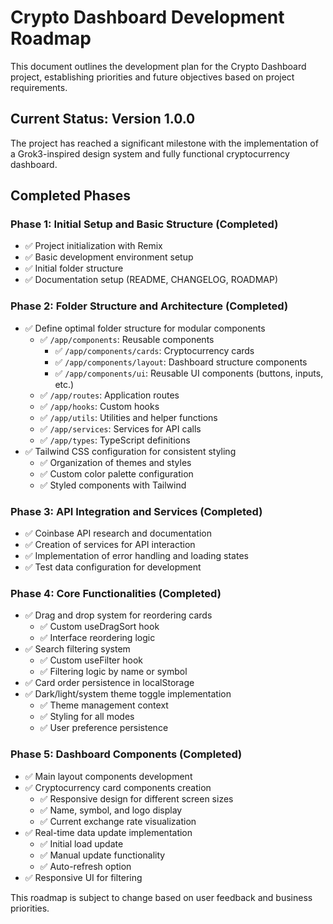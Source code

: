 # Crypto Dashboard Development Roadmap

This document outlines the development plan for the Crypto Dashboard project, establishing priorities and future objectives based on project requirements.

## Current Status: Version 1.0.0
The project has reached a significant milestone with the implementation of a Grok3-inspired design system and fully functional cryptocurrency dashboard.

## Completed Phases

### Phase 1: Initial Setup and Basic Structure (Completed)
- ✅ Project initialization with Remix
- ✅ Basic development environment setup
- ✅ Initial folder structure
- ✅ Documentation setup (README, CHANGELOG, ROADMAP)

### Phase 2: Folder Structure and Architecture (Completed)
- ✅ Define optimal folder structure for modular components
  - ✅ `/app/components`: Reusable components
    - ✅ `/app/components/cards`: Cryptocurrency cards
    - ✅ `/app/components/layout`: Dashboard structure components
    - ✅ `/app/components/ui`: Reusable UI components (buttons, inputs, etc.)
  - ✅ `/app/routes`: Application routes
  - ✅ `/app/hooks`: Custom hooks
  - ✅ `/app/utils`: Utilities and helper functions
  - ✅ `/app/services`: Services for API calls
  - ✅ `/app/types`: TypeScript definitions
- ✅ Tailwind CSS configuration for consistent styling
  - ✅ Organization of themes and styles
  - ✅ Custom color palette configuration
  - ✅ Styled components with Tailwind

### Phase 3: API Integration and Services (Completed)
- ✅ Coinbase API research and documentation
- ✅ Creation of services for API interaction
- ✅ Implementation of error handling and loading states
- ✅ Test data configuration for development

### Phase 4: Core Functionalities (Completed)
- ✅ Drag and drop system for reordering cards
  - ✅ Custom useDragSort hook
  - ✅ Interface reordering logic
- ✅ Search filtering system
  - ✅ Custom useFilter hook
  - ✅ Filtering logic by name or symbol
- ✅ Card order persistence in localStorage
- ✅ Dark/light/system theme toggle implementation
  - ✅ Theme management context
  - ✅ Styling for all modes
  - ✅ User preference persistence

### Phase 5: Dashboard Components (Completed)
- ✅ Main layout components development
- ✅ Cryptocurrency card components creation
  - ✅ Responsive design for different screen sizes
  - ✅ Name, symbol, and logo display
  - ✅ Current exchange rate visualization
- ✅ Real-time data update implementation
  - ✅ Initial load update
  - ✅ Manual update functionality
  - ✅ Auto-refresh option
- ✅ Responsive UI for filtering

This roadmap is subject to change based on user feedback and business priorities. 